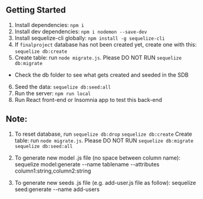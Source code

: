 ## Getting Started

1. Install dependencies: `npm i`
2. Install dev dependencies: `npm i nodemon --save-dev`
3. Install sequelize-cli globally: `npm install -g sequelize-cli`
4. If `finalproject` database has not been created yet, create one with this: `sequelize db:create`
5. Create table: run `node migrate.js`. Please DO NOT RUN `sequelize db:migrate`
  - Check the db folder to see what gets created and seeded in the SDB
6. Seed the data: `sequelize db:seed:all`
7. Run the server: `npm run local`
8. Run React front-end or Insomnia app to test this back-end

## Note: 
1. To reset database, run 
  `sequelize db:drop`
  `sequelize db:create`
  Create table: run `node migrate.js`. Please DO NOT RUN `sequelize db:migrate`
  `sequelize db:seed:all`

2. To generate new model .js file (no space between column name):
sequelize model:generate --name tablename --attributes column1:string,column2:string

3. To generate new seeds .js file (e.g. add-user.js file as follow): 
sequelize seed:generate --name add-users




